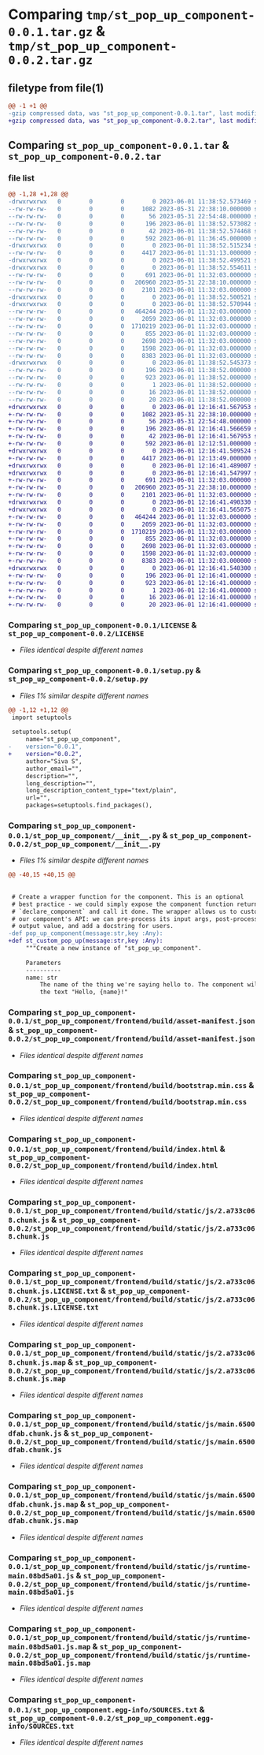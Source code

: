 # Comparing `tmp/st_pop_up_component-0.0.1.tar.gz` & `tmp/st_pop_up_component-0.0.2.tar.gz`

## filetype from file(1)

```diff
@@ -1 +1 @@
-gzip compressed data, was "st_pop_up_component-0.0.1.tar", last modified: Thu Jun  1 11:38:52 2023, max compression
+gzip compressed data, was "st_pop_up_component-0.0.2.tar", last modified: Thu Jun  1 12:16:41 2023, max compression
```

## Comparing `st_pop_up_component-0.0.1.tar` & `st_pop_up_component-0.0.2.tar`

### file list

```diff
@@ -1,28 +1,28 @@
-drwxrwxrwx   0        0        0        0 2023-06-01 11:38:52.573469 st_pop_up_component-0.0.1/
--rw-rw-rw-   0        0        0     1082 2023-05-31 22:38:10.000000 st_pop_up_component-0.0.1/LICENSE
--rw-rw-rw-   0        0        0       56 2023-05-31 22:54:48.000000 st_pop_up_component-0.0.1/MANIFEST.in
--rw-rw-rw-   0        0        0      196 2023-06-01 11:38:52.573082 st_pop_up_component-0.0.1/PKG-INFO
--rw-rw-rw-   0        0        0       42 2023-06-01 11:38:52.574468 st_pop_up_component-0.0.1/setup.cfg
--rw-rw-rw-   0        0        0      592 2023-06-01 11:36:45.000000 st_pop_up_component-0.0.1/setup.py
-drwxrwxrwx   0        0        0        0 2023-06-01 11:38:52.515234 st_pop_up_component-0.0.1/st_pop_up_component/
--rw-rw-rw-   0        0        0     4417 2023-06-01 11:31:13.000000 st_pop_up_component-0.0.1/st_pop_up_component/__init__.py
-drwxrwxrwx   0        0        0        0 2023-06-01 11:38:52.499521 st_pop_up_component-0.0.1/st_pop_up_component/frontend/
-drwxrwxrwx   0        0        0        0 2023-06-01 11:38:52.554611 st_pop_up_component-0.0.1/st_pop_up_component/frontend/build/
--rw-rw-rw-   0        0        0      691 2023-06-01 11:32:03.000000 st_pop_up_component-0.0.1/st_pop_up_component/frontend/build/asset-manifest.json
--rw-rw-rw-   0        0        0   206960 2023-05-31 22:38:10.000000 st_pop_up_component-0.0.1/st_pop_up_component/frontend/build/bootstrap.min.css
--rw-rw-rw-   0        0        0     2101 2023-06-01 11:32:03.000000 st_pop_up_component-0.0.1/st_pop_up_component/frontend/build/index.html
-drwxrwxrwx   0        0        0        0 2023-06-01 11:38:52.500521 st_pop_up_component-0.0.1/st_pop_up_component/frontend/build/static/
-drwxrwxrwx   0        0        0        0 2023-06-01 11:38:52.570944 st_pop_up_component-0.0.1/st_pop_up_component/frontend/build/static/js/
--rw-rw-rw-   0        0        0   464244 2023-06-01 11:32:03.000000 st_pop_up_component-0.0.1/st_pop_up_component/frontend/build/static/js/2.a733c068.chunk.js
--rw-rw-rw-   0        0        0     2059 2023-06-01 11:32:03.000000 st_pop_up_component-0.0.1/st_pop_up_component/frontend/build/static/js/2.a733c068.chunk.js.LICENSE.txt
--rw-rw-rw-   0        0        0  1710219 2023-06-01 11:32:03.000000 st_pop_up_component-0.0.1/st_pop_up_component/frontend/build/static/js/2.a733c068.chunk.js.map
--rw-rw-rw-   0        0        0      855 2023-06-01 11:32:03.000000 st_pop_up_component-0.0.1/st_pop_up_component/frontend/build/static/js/main.6500dfab.chunk.js
--rw-rw-rw-   0        0        0     2698 2023-06-01 11:32:03.000000 st_pop_up_component-0.0.1/st_pop_up_component/frontend/build/static/js/main.6500dfab.chunk.js.map
--rw-rw-rw-   0        0        0     1598 2023-06-01 11:32:03.000000 st_pop_up_component-0.0.1/st_pop_up_component/frontend/build/static/js/runtime-main.08bd5a01.js
--rw-rw-rw-   0        0        0     8383 2023-06-01 11:32:03.000000 st_pop_up_component-0.0.1/st_pop_up_component/frontend/build/static/js/runtime-main.08bd5a01.js.map
-drwxrwxrwx   0        0        0        0 2023-06-01 11:38:52.545373 st_pop_up_component-0.0.1/st_pop_up_component.egg-info/
--rw-rw-rw-   0        0        0      196 2023-06-01 11:38:52.000000 st_pop_up_component-0.0.1/st_pop_up_component.egg-info/PKG-INFO
--rw-rw-rw-   0        0        0      923 2023-06-01 11:38:52.000000 st_pop_up_component-0.0.1/st_pop_up_component.egg-info/SOURCES.txt
--rw-rw-rw-   0        0        0        1 2023-06-01 11:38:52.000000 st_pop_up_component-0.0.1/st_pop_up_component.egg-info/dependency_links.txt
--rw-rw-rw-   0        0        0       16 2023-06-01 11:38:52.000000 st_pop_up_component-0.0.1/st_pop_up_component.egg-info/requires.txt
--rw-rw-rw-   0        0        0       20 2023-06-01 11:38:52.000000 st_pop_up_component-0.0.1/st_pop_up_component.egg-info/top_level.txt
+drwxrwxrwx   0        0        0        0 2023-06-01 12:16:41.567953 st_pop_up_component-0.0.2/
+-rw-rw-rw-   0        0        0     1082 2023-05-31 22:38:10.000000 st_pop_up_component-0.0.2/LICENSE
+-rw-rw-rw-   0        0        0       56 2023-05-31 22:54:48.000000 st_pop_up_component-0.0.2/MANIFEST.in
+-rw-rw-rw-   0        0        0      196 2023-06-01 12:16:41.566659 st_pop_up_component-0.0.2/PKG-INFO
+-rw-rw-rw-   0        0        0       42 2023-06-01 12:16:41.567953 st_pop_up_component-0.0.2/setup.cfg
+-rw-rw-rw-   0        0        0      592 2023-06-01 12:12:51.000000 st_pop_up_component-0.0.2/setup.py
+drwxrwxrwx   0        0        0        0 2023-06-01 12:16:41.509524 st_pop_up_component-0.0.2/st_pop_up_component/
+-rw-rw-rw-   0        0        0     4417 2023-06-01 12:13:49.000000 st_pop_up_component-0.0.2/st_pop_up_component/__init__.py
+drwxrwxrwx   0        0        0        0 2023-06-01 12:16:41.489007 st_pop_up_component-0.0.2/st_pop_up_component/frontend/
+drwxrwxrwx   0        0        0        0 2023-06-01 12:16:41.547997 st_pop_up_component-0.0.2/st_pop_up_component/frontend/build/
+-rw-rw-rw-   0        0        0      691 2023-06-01 11:32:03.000000 st_pop_up_component-0.0.2/st_pop_up_component/frontend/build/asset-manifest.json
+-rw-rw-rw-   0        0        0   206960 2023-05-31 22:38:10.000000 st_pop_up_component-0.0.2/st_pop_up_component/frontend/build/bootstrap.min.css
+-rw-rw-rw-   0        0        0     2101 2023-06-01 11:32:03.000000 st_pop_up_component-0.0.2/st_pop_up_component/frontend/build/index.html
+drwxrwxrwx   0        0        0        0 2023-06-01 12:16:41.490330 st_pop_up_component-0.0.2/st_pop_up_component/frontend/build/static/
+drwxrwxrwx   0        0        0        0 2023-06-01 12:16:41.565075 st_pop_up_component-0.0.2/st_pop_up_component/frontend/build/static/js/
+-rw-rw-rw-   0        0        0   464244 2023-06-01 11:32:03.000000 st_pop_up_component-0.0.2/st_pop_up_component/frontend/build/static/js/2.a733c068.chunk.js
+-rw-rw-rw-   0        0        0     2059 2023-06-01 11:32:03.000000 st_pop_up_component-0.0.2/st_pop_up_component/frontend/build/static/js/2.a733c068.chunk.js.LICENSE.txt
+-rw-rw-rw-   0        0        0  1710219 2023-06-01 11:32:03.000000 st_pop_up_component-0.0.2/st_pop_up_component/frontend/build/static/js/2.a733c068.chunk.js.map
+-rw-rw-rw-   0        0        0      855 2023-06-01 11:32:03.000000 st_pop_up_component-0.0.2/st_pop_up_component/frontend/build/static/js/main.6500dfab.chunk.js
+-rw-rw-rw-   0        0        0     2698 2023-06-01 11:32:03.000000 st_pop_up_component-0.0.2/st_pop_up_component/frontend/build/static/js/main.6500dfab.chunk.js.map
+-rw-rw-rw-   0        0        0     1598 2023-06-01 11:32:03.000000 st_pop_up_component-0.0.2/st_pop_up_component/frontend/build/static/js/runtime-main.08bd5a01.js
+-rw-rw-rw-   0        0        0     8383 2023-06-01 11:32:03.000000 st_pop_up_component-0.0.2/st_pop_up_component/frontend/build/static/js/runtime-main.08bd5a01.js.map
+drwxrwxrwx   0        0        0        0 2023-06-01 12:16:41.540300 st_pop_up_component-0.0.2/st_pop_up_component.egg-info/
+-rw-rw-rw-   0        0        0      196 2023-06-01 12:16:41.000000 st_pop_up_component-0.0.2/st_pop_up_component.egg-info/PKG-INFO
+-rw-rw-rw-   0        0        0      923 2023-06-01 12:16:41.000000 st_pop_up_component-0.0.2/st_pop_up_component.egg-info/SOURCES.txt
+-rw-rw-rw-   0        0        0        1 2023-06-01 12:16:41.000000 st_pop_up_component-0.0.2/st_pop_up_component.egg-info/dependency_links.txt
+-rw-rw-rw-   0        0        0       16 2023-06-01 12:16:41.000000 st_pop_up_component-0.0.2/st_pop_up_component.egg-info/requires.txt
+-rw-rw-rw-   0        0        0       20 2023-06-01 12:16:41.000000 st_pop_up_component-0.0.2/st_pop_up_component.egg-info/top_level.txt
```

### Comparing `st_pop_up_component-0.0.1/LICENSE` & `st_pop_up_component-0.0.2/LICENSE`

 * *Files identical despite different names*

### Comparing `st_pop_up_component-0.0.1/setup.py` & `st_pop_up_component-0.0.2/setup.py`

 * *Files 1% similar despite different names*

```diff
@@ -1,12 +1,12 @@
 import setuptools
 
 setuptools.setup(
     name="st_pop_up_component",
-    version="0.0.1",
+    version="0.0.2",
     author="Siva S",
     author_email="",
     description="",
     long_description="",
     long_description_content_type="text/plain",
     url="",
     packages=setuptools.find_packages(),
```

### Comparing `st_pop_up_component-0.0.1/st_pop_up_component/__init__.py` & `st_pop_up_component-0.0.2/st_pop_up_component/__init__.py`

 * *Files 1% similar despite different names*

```diff
@@ -40,15 +40,15 @@
 
 
 # Create a wrapper function for the component. This is an optional
 # best practice - we could simply expose the component function returned by
 # `declare_component` and call it done. The wrapper allows us to customize
 # our component's API: we can pre-process its input args, post-process its
 # output value, and add a docstring for users.
-def pop_up_component(message:str,key :Any):
+def st_custom_pop_up(message:str,key :Any):
     """Create a new instance of "st_pop_up_component".
 
     Parameters
     ----------
     name: str
         The name of the thing we're saying hello to. The component will display
         the text "Hello, {name}!"
```

### Comparing `st_pop_up_component-0.0.1/st_pop_up_component/frontend/build/asset-manifest.json` & `st_pop_up_component-0.0.2/st_pop_up_component/frontend/build/asset-manifest.json`

 * *Files identical despite different names*

### Comparing `st_pop_up_component-0.0.1/st_pop_up_component/frontend/build/bootstrap.min.css` & `st_pop_up_component-0.0.2/st_pop_up_component/frontend/build/bootstrap.min.css`

 * *Files identical despite different names*

### Comparing `st_pop_up_component-0.0.1/st_pop_up_component/frontend/build/index.html` & `st_pop_up_component-0.0.2/st_pop_up_component/frontend/build/index.html`

 * *Files identical despite different names*

### Comparing `st_pop_up_component-0.0.1/st_pop_up_component/frontend/build/static/js/2.a733c068.chunk.js` & `st_pop_up_component-0.0.2/st_pop_up_component/frontend/build/static/js/2.a733c068.chunk.js`

 * *Files identical despite different names*

### Comparing `st_pop_up_component-0.0.1/st_pop_up_component/frontend/build/static/js/2.a733c068.chunk.js.LICENSE.txt` & `st_pop_up_component-0.0.2/st_pop_up_component/frontend/build/static/js/2.a733c068.chunk.js.LICENSE.txt`

 * *Files identical despite different names*

### Comparing `st_pop_up_component-0.0.1/st_pop_up_component/frontend/build/static/js/2.a733c068.chunk.js.map` & `st_pop_up_component-0.0.2/st_pop_up_component/frontend/build/static/js/2.a733c068.chunk.js.map`

 * *Files identical despite different names*

### Comparing `st_pop_up_component-0.0.1/st_pop_up_component/frontend/build/static/js/main.6500dfab.chunk.js` & `st_pop_up_component-0.0.2/st_pop_up_component/frontend/build/static/js/main.6500dfab.chunk.js`

 * *Files identical despite different names*

### Comparing `st_pop_up_component-0.0.1/st_pop_up_component/frontend/build/static/js/main.6500dfab.chunk.js.map` & `st_pop_up_component-0.0.2/st_pop_up_component/frontend/build/static/js/main.6500dfab.chunk.js.map`

 * *Files identical despite different names*

### Comparing `st_pop_up_component-0.0.1/st_pop_up_component/frontend/build/static/js/runtime-main.08bd5a01.js` & `st_pop_up_component-0.0.2/st_pop_up_component/frontend/build/static/js/runtime-main.08bd5a01.js`

 * *Files identical despite different names*

### Comparing `st_pop_up_component-0.0.1/st_pop_up_component/frontend/build/static/js/runtime-main.08bd5a01.js.map` & `st_pop_up_component-0.0.2/st_pop_up_component/frontend/build/static/js/runtime-main.08bd5a01.js.map`

 * *Files identical despite different names*

### Comparing `st_pop_up_component-0.0.1/st_pop_up_component.egg-info/SOURCES.txt` & `st_pop_up_component-0.0.2/st_pop_up_component.egg-info/SOURCES.txt`

 * *Files identical despite different names*

